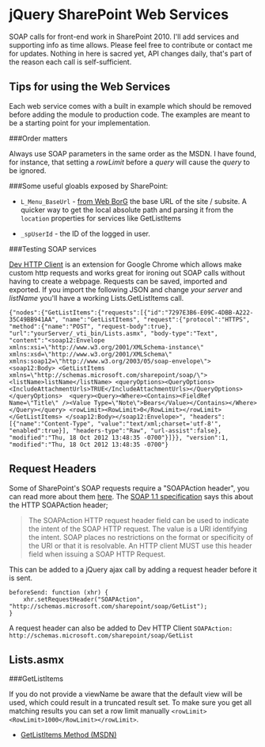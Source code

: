 jQuery SharePoint Web Services
===
SOAP calls for front-end work in SharePoint 2010. I'll add services and supporting info as time allows. Please feel free to contribute or contact me for updates. Nothing in here is sacred yet, API changes daily, that's part of the reason each call is self-sufficient.

Tips for using the Web Services
---

Each web service comes with a built in example which should be removed before adding the module to production code. The examples are meant to be a starting point for your implementation.

###Order matters

Always use SOAP parameters in the same order as the MSDN. I have found, for instance, that setting a *rowLimit* before a *query* will cause the *query* to be ignored.

###Some useful gloabls exposed by SharePoint:

* `L_Menu_BaseUrl` - [from Web BorG](http://webborg.blogspot.ca/2008/07/couple-of-useful-javascript-global.html) the base URL of the site / subsite. A quicker way to get the local absolute path and parsing it from the `location` properties for services like GetListItems

* `_spUserId` - the ID of the logged in user.

###Testing SOAP services

[Dev HTTP Client](https://chrome.google.com/webstore/detail/dev-http-client/aejoelaoggembcahagimdiliamlcdmfm) is an extension for Google Chrome which allows make custom http requests and works great for ironing out SOAP calls without having to create a webpage. Requests can be saved, imported and exported. If you import the following JSON and change *your server* and *listName* you'll have a working Lists.GetListItems call.

    {"nodes":{"GetListItems":{"requests":[{"id":"7297E3B6-E09C-4DBB-A222-35C49BB941AA", "name":"GetListItems", "request":{"protocol":"HTTPS", "method":{"name":"POST", "request-body":true}, "url":"yourServer/_vti_bin/Lists.asmx", "body-type":"Text", "content":"<soap12:Envelope xmlns:xsi=\"http://www.w3.org/2001/XMLSchema-instance\" xmlns:xsd=\"http://www.w3.org/2001/XMLSchema\" xmlns:soap12=\"http://www.w3.org/2003/05/soap-envelope\"> <soap12:Body> <GetListItems xmlns=\"http://schemas.microsoft.com/sharepoint/soap/\"> <listName>listName</listName> <queryOptions><QueryOptions><IncludeAttachmentUrls>TRUE</IncludeAttachmentUrls></QueryOptions></queryOptions>  <query><Query><Where><Contains><FieldRef Name=\"Title\" /><Value Type=\"Note\">Bears</Value></Contains></Where></Query></query> <rowLimit><RowLimit>0</RowLimit></rowLimit></GetListItems> </soap12:Body></soap12:Envelope>", "headers":[{"name":"Content-Type", "value":"text/xml;charset='utf-8'", "enabled":true}], "headers-type":"Raw", "url-assist":false}, "modified":"Thu, 18 Oct 2012 13:48:35 -0700"}]}}, "version":1, "modified":"Thu, 18 Oct 2012 13:48:35 -0700"}

Request Headers
---

Some of SharePoint's SOAP requests require a "SOAPAction header", you can read more about them [here](http://www.oreillynet.com/xml/blog/2002/11/unraveling_the_mystery_of_soap.html). The [SOAP 1.1 specification](http://www.w3.org/TR/2000/NOTE-SOAP-20000508/) says this about the HTTP SOAPAction header;
> The SOAPAction HTTP request header field can be used to indicate the intent of the SOAP HTTP request. The value is a URI identifying the intent. SOAP places no restrictions on the format or specificity of the URI or that it is resolvable. An HTTP client MUST use this header field when issuing a SOAP HTTP Request.

This can be added to a jQuery ajax call by adding a request header before it is sent.

    beforeSend: function (xhr) {
        xhr.setRequestHeader("SOAPAction", "http://schemas.microsoft.com/sharepoint/soap/GetList");
    }

A request header can also be added to Dev HTTP Client `SOAPAction: http://schemas.microsoft.com/sharepoint/soap/GetList`

Lists.asmx
---

###GetListItems

If you do not provide a viewName be aware that the default view will be used, which could result in a truncated result set. To make sure you get all matching results you can set a row limit manually `<rowLimit><RowLimit>1000</RowLimit></rowLimit>`.

* [GetListItems Method (MSDN)](http://msdn.microsoft.com/en-us/library/dd586530\(v=office.11\).aspx)